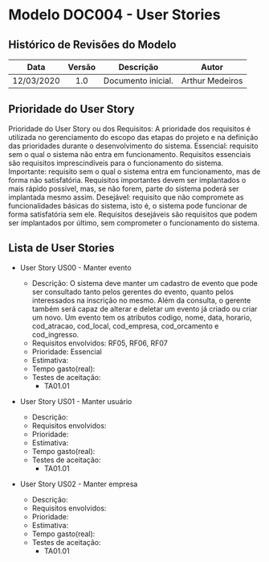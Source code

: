 # Modelo DOC004 - User Stories 

## Histórico de Revisões do Modelo

|     Data    |   Versão  |     Descrição     |      Autor     |
| ------------|:----------------:|:----------:|:--------------:|
| 12/03/2020  |    1.0    | Documento inicial.| Arthur Medeiros|

## Prioridade do User Story

Prioridade do User Story ou dos Requisitos: A prioridade dos requisitos é utilizada no gerenciamento do escopo das etapas do projeto e na definição das prioridades durante o desenvolvimento do sistema.
Essencial: requisito sem o qual o sistema não entra em funcionamento. Requisitos essenciais são requisitos imprescindíveis para o funcionamento do sistema.
Importante: requisito sem o qual o sistema entra em funcionamento, mas de forma não satisfatória. Requisitos importantes devem ser implantados o mais rápido possível, mas, se não forem, parte do sistema poderá ser implantada mesmo assim.
Desejável: requisito que não compromete as funcionalidades básicas do sistema, isto é, o sistema pode funcionar de forma satisfatória sem ele. Requisitos desejáveis são requisitos que podem ser implantados por último, sem comprometer o funcionamento do sistema.

## Lista de User Stories

* User Story US00 - Manter evento

  * Descrição: O sistema deve manter um cadastro de evento que pode ser consultado tanto pelos gerentes do evento, quanto pelos interessados na inscrição no mesmo. Além da consulta, o gerente também será capaz de alterar e deletar um evento já criado ou criar um novo. Um evento tem os atributos codigo, nome, data, horario, cod_atracao, cod_local, cod_empresa, cod_orcamento e cod_ingresso.
  * Requisitos envolvidos: RF05, RF06, RF07
  * Prioridade: Essencial
  * Estimativa:
  * Tempo gasto(real): 
  * Testes de aceitação:
      * TA01.01
      
* User Story US01 - Manter usuário

  * Descrição: 
  * Requisitos envolvidos:
  * Prioridade: 
  * Estimativa:
  * Tempo gasto(real): 
  * Testes de aceitação:
      * TA01.01
      
* User Story US02 - Manter empresa

  * Descrição: 
  * Requisitos envolvidos:
  * Prioridade: 
  * Estimativa:
  * Tempo gasto(real): 
  * Testes de aceitação:
      * TA01.01
